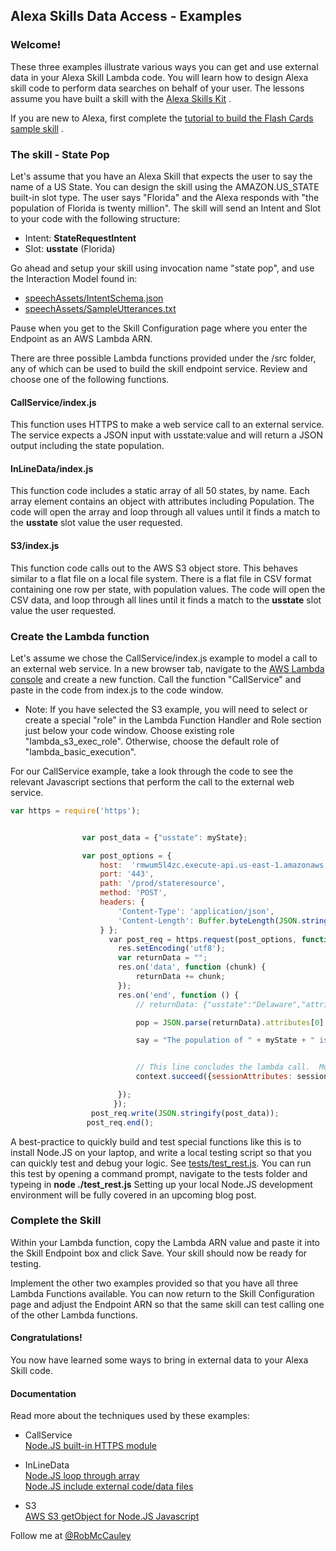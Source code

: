 
## Alexa Skills Data Access - Examples

### Welcome!
These three examples illustrate various ways you can get and use external data in your Alexa Skill Lambda code.
You will learn how to design Alexa skill code to perform data searches on behalf of your user.
The lessons assume you have built a skill with the [Alexa Skills Kit](https://developer.amazon.com/ask) .

If you are new to Alexa, first complete the [tutorial to build the Flash Cards sample skill](https://developer.amazon.com/public/community/post/Tx2YNDI2WP6O21S/New-Alexa-Skills-Kit-Template-Step-by-Step-Guide-to-Build-a-Flash-Cards-Skill) .

### The skill - State Pop
Let's assume that you have an Alexa Skill that expects the user to say the name of a US State.  You can design the skill using the AMAZON.US_STATE built-in slot type.
The user says "Florida" and the Alexa responds with "the population of Florida is twenty million".  The skill will send an Intent and Slot to your code with the following structure:

* Intent: **StateRequestIntent**
* Slot: **usstate**   (Florida)

Go ahead and setup your skill using invocation name "state pop", and use the Interaction Model found in:
* [speechAssets/IntentSchema.json](./SpeechAssets/IntentSchema.json)
* [speechAssets/SampleUtterances.txt](./SpeechAssets/SampleUtterances.txt)

Pause when you get to the Skill Configuration page where you enter the Endpoint as an AWS Lambda ARN.


There are three possible Lambda functions provided under the /src folder, any of which can be used to build the skill endpoint service.
Review and choose one of the following functions.

#### CallService/index.js

This function uses HTTPS to make a web service call to an external service.  The service expects a JSON input with usstate:value and will return a JSON output including the state population.

#### InLineData/index.js
This function code includes a static array of all 50 states, by name.  Each array element contains an object with attributes including Population.  The code will open the array and loop through all values until it finds a match to the **usstate** slot value the user requested.

#### S3/index.js
This function code calls out to the AWS S3 object store.  This behaves similar to a flat file on a local file system.  There is a flat file in CSV format containing one row per state, with population values. The code will open the CSV data, and loop through all lines until it finds a match to the **usstate** slot value the user requested.

### Create the Lambda function
Let's assume we chose the CallService/index.js example to model a call to an external web service.
In a new browser tab, navigate to the [AWS Lambda console](https://console.aws.amazon.com/lambda/home?region=us-east-1#/) and create a new function.
Call the function "CallService" and paste in the code from index.js to the code window.

* Note: If you have selected the S3 example, you will need to select or create a special "role" in the Lambda Function Handler and Role section just below your code window.  Choose existing role "lambda_s3_exec_role". Otherwise, choose the default role of "lambda_basic_execution".


For our CallService example, take a look through the code to see the relevant Javascript sections that perform the call to the external web service.

```javascript
var https = require('https');


                var post_data = {"usstate": myState};  

                var post_options = { 
                    host:  'rmwum5l4zc.execute-api.us-east-1.amazonaws.com', 
                    port: '443', 
                    path: '/prod/stateresource', 
                    method: 'POST', 
                    headers: { 
                        'Content-Type': 'application/json', 
                        'Content-Length': Buffer.byteLength(JSON.stringify(post_data)) 
                    } };
                      var post_req = https.request(post_options, function(res) { 
                        res.setEncoding('utf8'); 
                        var returnData = ""; 
                        res.on('data', function (chunk) { 
                            returnData += chunk; 
                        }); 
                        res.on('end', function () {
                            // returnData: {"usstate":"Delaware","attributes":[{"population":900000},{"rank":45}]}

                            pop = JSON.parse(returnData).attributes[0].population;

                            say = "The population of " + myState + " is " + pop;


                            // This line concludes the lambda call.  Move this line to within any asynchronous callbacks that return and use data.
                            context.succeed({sessionAttributes: sessionAttributes, response: buildSpeechletResponse(say, shouldEndSession) });

                        }); 
                       });
                  post_req.write(JSON.stringify(post_data));
                 post_req.end();
```

A best-practice to quickly build and test special functions like this is to install Node.JS on your laptop, and write a local testing script so that you can quickly test and debug your logic.
See [tests/test_rest.js](./tests/test_rest.js).  You can run this test by opening a command prompt, navigate to the tests folder and typeing in **node ./test_rest.js**
Setting up your local Node.JS development environment will be fully covered in an upcoming blog post.

### Complete the Skill

Within your Lambda function, copy the Lambda ARN value and paste it into the Skill Endpoint box and click Save.  Your skill should now be ready for testing.

Implement the other two examples provided so that you have all three Lambda Functions available.  You can now return to the Skill Configuration page and adjust the Endpoint ARN so that the same skill can test calling one of the other Lambda functions.


#### Congratulations!
You now have learned some ways to bring in external data to your Alexa Skill code.

#### Documentation
Read more about the techniques used by these examples:

* CallService<br/>
[Node.JS built-in HTTPS module](https://nodejs.org/api/https.html)

* InLineData<br/>
[Node.JS loop through array](http://stackoverflow.com/questions/3010840/loop-through-an-array-in-javascript)<br/>
[Node.JS include external code/data files](https://nodejs.org/api/modules.html#modules_file_modules)

* S3<br/>
[AWS S3 getObject for Node.JS Javascript](http://docs.aws.amazon.com/AWSJavaScriptSDK/latest/AWS/S3.html#getObject-property)




Follow me at [@RobMcCauley](https://twitter.com/robmccauley)

